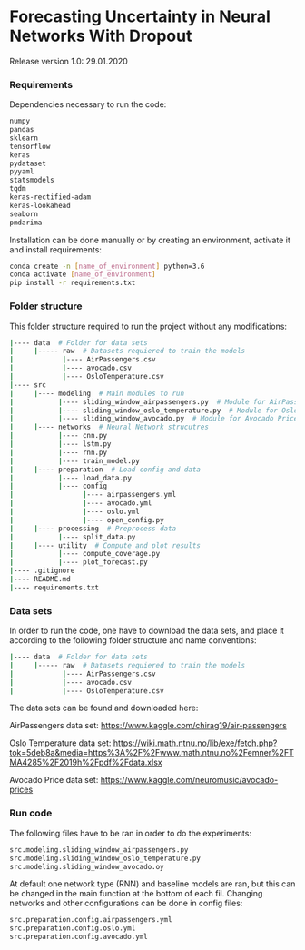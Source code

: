# Forecasting Uncertainty in Neural Networks With Dropout
Release version 1.0: 29.01.2020

### Requirements
Dependencies necessary to run the code:
```bash
numpy
pandas
sklearn
tensorflow
keras
pydataset
pyyaml
statsmodels
tqdm
keras-rectified-adam
keras-lookahead
seaborn
pmdarima
```

Installation can be done manually or by creating an environment, activate it and install requirements:
```bash
conda create -n [name_of_environment] python=3.6
conda activate [name_of_environment]
pip install -r requirements.txt
```

### Folder structure
This folder structure required to run the project without any modifications:

```bash
|---- data  # Folder for data sets
|     |----- raw  # Datasets requiered to train the models
|            |---- AirPassengers.csv
|            |---- avocado.csv
|            |---- OsloTemperature.csv
|---- src
|     |---- modeling  # Main modules to run
|           |---- sliding_window_airpassengers.py  # Module for AirPassengers data set
|           |---- sliding_window_oslo_temperature.py  # Module for Oslo Temperature data set
|           |---- sliding_window_avocado.py  # Module for Avocado Price data set
|     |---- networks  # Neural Network strucutres
|           |---- cnn.py
|           |---- lstm.py
|           |---- rnn.py
|           |---- train_model.py
|     |---- preparation  # Load config and data
|           |---- load_data.py
|           |---- config
|                 |---- airpassengers.yml
|                 |---- avocado.yml
|                 |---- oslo.yml
|                 |---- open_config.py
|     |---- processing  # Preprocess data
|           |---- split_data.py
|     |---- utility  # Compute and plot results
|           |---- compute_coverage.py
|           |---- plot_forecast.py
|---- .gitignore
|---- README.md
|---- requirements.txt
```

### Data sets
In order to run the code, one have to download the data sets, and place it according to the following folder structure and name conventions:
```bash
|---- data  # Folder for data sets
|     |----- raw  # Datasets requiered to train the models
|            |---- AirPassengers.csv
|            |---- avocado.csv
|            |---- OsloTemperature.csv
``` 

The data sets can be found and downloaded here:

AirPassengers data set: https://www.kaggle.com/chirag19/air-passengers

Oslo Temperature data set: https://wiki.math.ntnu.no/lib/exe/fetch.php?tok=5deb8a&media=https%3A%2F%2Fwww.math.ntnu.no%2Femner%2FTMA4285%2F2019h%2Fpdf%2Fdata.xlsx

Avocado Price data set: https://www.kaggle.com/neuromusic/avocado-prices

### Run code
The following files have to be ran in order to do the experiments:
```bash
src.modeling.sliding_window_airpassengers.py
src.modeling.sliding_window_oslo_temperature.py
src.modeling.sliding_window_avocado.oy
```
At default one network type (RNN) and baseline models are ran, but this can be changed in the main function at the bottom of each fil. Changing networks and other configurations can be done in config files:
```bash
src.preparation.config.airpassengers.yml
src.preparation.config.oslo.yml
src.preparation.config.avocado.yml
```
